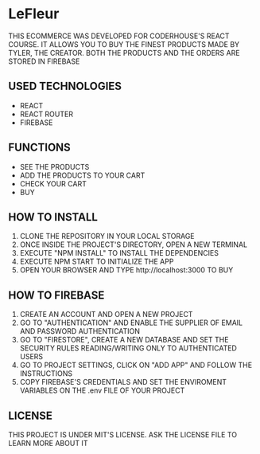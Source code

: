 # LeFleur

THIS ECOMMERCE WAS DEVELOPED FOR CODERHOUSE'S REACT COURSE. IT ALLOWS YOU TO BUY THE FINEST PRODUCTS MADE BY TYLER, THE CREATOR. BOTH THE PRODUCTS AND THE ORDERS ARE STORED IN FIREBASE


## USED TECHNOLOGIES
- REACT
- REACT ROUTER
- FIREBASE

## FUNCTIONS
- SEE THE PRODUCTS
- ADD THE PRODUCTS TO YOUR CART
- CHECK YOUR CART
- BUY

## HOW TO INSTALL

1. CLONE THE REPOSITORY IN YOUR LOCAL STORAGE
2. ONCE INSIDE THE PROJECT'S DIRECTORY, OPEN A NEW TERMINAL
3. EXECUTE "NPM INSTALL" TO INSTALL THE DEPENDENCIES
4. EXECUTE NPM START TO INITIALIZE THE APP
5. OPEN YOUR BROWSER AND TYPE http://localhost:3000 TO BUY

## HOW TO FIREBASE

1. CREATE AN ACCOUNT AND OPEN A NEW PROJECT
2. GO TO "AUTHENTICATION" AND ENABLE THE SUPPLIER OF EMAIL AND PASSWORD AUTHENTICATION
4. GO TO "FIRESTORE", CREATE A NEW DATABASE AND SET THE SECURITY RULES READING/WRITING ONLY TO AUTHENTICATED USERS
5. GO TO PROJECT SETTINGS, CLICK ON "ADD APP" AND FOLLOW THE INSTRUCTIONS
6. COPY FIREBASE'S CREDENTIALS AND SET THE ENVIROMENT VARIABLES ON THE .env FILE OF YOUR PROJECT

## LICENSE
THIS PROJECT IS UNDER MIT'S LICENSE. ASK THE LICENSE FILE TO LEARN MORE ABOUT IT